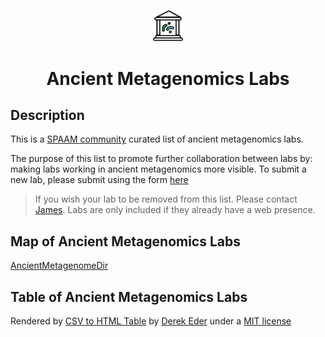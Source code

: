 
<p align="center">

<img src="https://raw.githubusercontent.com/SPAAM-community/ancient-metagenomics-labs/main/_media/spaam-AncientMetagenomicLabs_logo.svg" width=10%>

<p/>

<h1 align="center">Ancient Metagenomics Labs</h1>

## Description

This is a [SPAAM community](https://spaam-community.github.io/) curated list of ancient metagenomics labs.

The purpose of this list to promote further collaboration between labs by: making labs working in ancient metagenomics more visible. To submit a new lab, please submit using the form [here](https://github.com/SPAAM-community/ancient-metagenomics-labs/issues/new?assignees=&labels=new-lab&template=new_lab.yaml&title=Add+Name+of+Lab)

> If you wish your lab to be removed from this list. Please contact [James](jfy133@gmail.com). Labs are only included if they already have a web presence.
## Map of Ancient Metagenomics Labs

[AncientMetagenomeDir](https://render.githubusercontent.com/view/geojson?url=https://raw.githubusercontent.com/SPAAM-community/ancient-metagenomics-labs/main/data/ancient-metagenomics-labs.geojson ':include :type=iframe width=300px height=400px')

## Table of Ancient Metagenomics Labs

<div id="table-container"></div>

<p class="text-right">Rendered by <a href="https://github.com/derekeder/csv-to-html-table">CSV to HTML Table</a> by <a href="http://derekeder.com">Derek Eder</a> under a <a href="https://github.com/derekeder/csv-to-html-table/blob/master/LICENSE">MIT license</a></p>

<script>
    function format_link(link) {
        if (link)
            return "<a href='" + link + "' target='_blank'>" + link + "</a>";
        else return "";
    }

    CsvToHtmlTable.init({
        csv_path: 'data/ancient-metagenomics-labs.csv',
        element: 'table-container',
        allow_download: true,
        csv_options: {separator: ',', delimiter: '"'},
        datatables_options: {"paging": false, "columns.width": "90%", "columns": [ null, null, null, null, null, null, null, null, {"visible": false}, {"visible": false} ] },
        custom_formatting: [[5, format_link]]

    });
</script>

<style>
    .btn-info {
        background-color: #FFFFFF;
        border-color: #732a82;
        font-family: 'Varela Round', sans-serif;
        border-radius: 2rem;
        border-style: solid;
        border-width: 1px;
    }
    .btn-info:hover {
        font-family: 'Varela Round', sans-serif;
        background-color: #732a82;
    }
</style>
